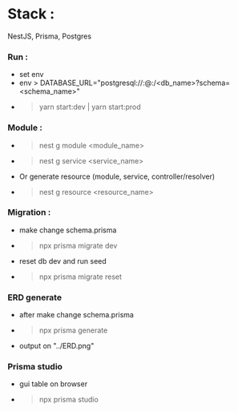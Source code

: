 # Stack : 
NestJS, Prisma, Postgres

### Run :
- set env 
- env > DATABASE_URL="postgresql://<username>:<password>@<host>:<port>/<db_name>?schema=<schema_name>"
- > yarn start:dev | yarn start:prod

### Module :
- > nest g module <module_name>
- > nest g service <service_name>
- Or generate resource (module, service, controller/resolver)
- > nest g resource <resource_name>

### Migration :
- make change schema.prisma
- > npx prisma migrate dev
- reset db dev and run seed
- > npx prisma migrate reset

### ERD generate 
- after make change schema.prisma
- > npx prisma generate
- output on "../ERD.png"

### Prisma studio
- gui table on browser
- > npx prisma studio
